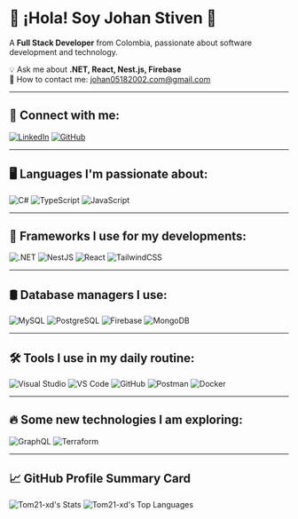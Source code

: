 # 👋 ¡Hola! Soy Johan Stiven 🚀

A **Full Stack Developer** from Colombia, passionate about software development and technology.

💡 Ask me about **.NET, React, Nest.js, Firebase**  
📩 How to contact me: [johan05182002.com@gmail.com](mailto:johan05182002.com@gmail.com)  

---

## 🔗 Connect with me:
[![LinkedIn](https://img.shields.io/badge/LinkedIn-0077B5?style=for-the-badge&logo=linkedin&logoColor=white)](https://www.linkedin.com/in/johan-steven-ramirez-murcia-95ab80295)
[![GitHub](https://img.shields.io/badge/GitHub-181717?style=for-the-badge&logo=github&logoColor=white)](https://github.com/tu-usuario)

---

## 🖥️ Languages I'm passionate about:
![C#](https://img.shields.io/badge/C%23-239120?style=for-the-badge&logo=c-sharp&logoColor=white)
![TypeScript](https://img.shields.io/badge/TypeScript-007ACC?style=for-the-badge&logo=typescript&logoColor=white)
![JavaScript](https://img.shields.io/badge/JavaScript-F7DF1E?style=for-the-badge&logo=javascript&logoColor=black)

---

## 🚀 Frameworks I use for my developments:
![.NET](https://img.shields.io/badge/.NET-512BD4?style=for-the-badge&logo=dotnet&logoColor=white)
![NestJS](https://img.shields.io/badge/NestJS-E0234E?style=for-the-badge&logo=nestjs&logoColor=white)
![React](https://img.shields.io/badge/React-20232A?style=for-the-badge&logo=react&logoColor=61DAFB)
![TailwindCSS](https://img.shields.io/badge/TailwindCSS-38B2AC?style=for-the-badge&logo=tailwind-css&logoColor=white)

---

## 🛢️ Database managers I use:
![MySQL](https://img.shields.io/badge/MySQL-4479A1?style=for-the-badge&logo=mysql&logoColor=white)
![PostgreSQL](https://img.shields.io/badge/PostgreSQL-336791?style=for-the-badge&logo=postgresql&logoColor=white)
![Firebase](https://img.shields.io/badge/Firebase-FFCA28?style=for-the-badge&logo=firebase&logoColor=black)
![MongoDB](https://img.shields.io/badge/MongoDB-47A248?style=for-the-badge&logo=mongodb&logoColor=white)

---

## 🛠️ Tools I use in my daily routine:
![Visual Studio](https://img.shields.io/badge/Visual%20Studio-5C2D91?style=for-the-badge&logo=visual-studio&logoColor=white)
![VS Code](https://img.shields.io/badge/VS%20Code-007ACC?style=for-the-badge&logo=visual-studio-code&logoColor=white)
![GitHub](https://img.shields.io/badge/GitHub-181717?style=for-the-badge&logo=github&logoColor=white)
![Postman](https://img.shields.io/badge/Postman-FF6C37?style=for-the-badge&logo=postman&logoColor=white)
![Docker](https://img.shields.io/badge/Docker-2496ED?style=for-the-badge&logo=docker&logoColor=white)

---

## 🔥 Some new technologies I am exploring:
![GraphQL](https://img.shields.io/badge/GraphQL-E10098?style=for-the-badge&logo=graphql&logoColor=white)
![Terraform](https://img.shields.io/badge/Terraform-623CE4?style=for-the-badge&logo=terraform&logoColor=white)

---

## 📈 GitHub Profile Summary Card
![Tom21-xd's Stats](https://github-readme-stats.vercel.app/api?username=Tom21-xd&theme=vue-dark&show_icons=true&hide_border=false&count_private=true)
![Tom21-xd's Top Languages](https://github-readme-stats.vercel.app/api/top-langs/?username=Tom21-xd&theme=vue-dark&show_icons=true&hide_border=false&layout=compact)

